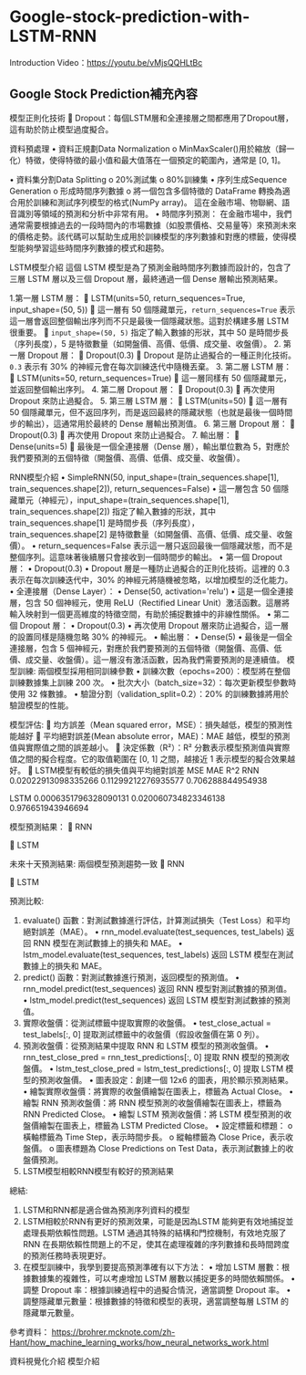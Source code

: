 # Google-stock-prediction-with-LSTM-RNN
Introduction Video：https://youtu.be/vMjsQQHLtBc
## Google Stock Prediction補充內容

模型正則化技術
	Dropout：每個LSTM層和全連接層之間都應用了Dropout層，這有助於防止模型過度擬合。
  
資料預處理
•	資料正規劃Data Normalization
o	MinMaxScaler()用於縮放（歸一化）特徵，使得特徵的最小值和最大值落在一個預定的範圍內，通常是 [0, 1]。

•	資料集分割Data Splitting
o	20%測試集
o	80%訓練集
•	序列生成Sequence Generation
o	形成時間序列數據
o	將一個包含多個特徵的 DataFrame 轉換為適合用於訓練和測試序列模型的格式(NumPy array)。
這在金融市場、物聯網、語音識別等領域的預測和分析中非常有用。
•	時間序列預測： 在金融市場中，我們通常需要根據過去的一段時間內的市場數據（如股票價格、交易量等）來預測未來的價格走勢。該代碼可以幫助生成用於訓練模型的序列數據和對應的標籤，使得模型能夠學習這些時間序列數據的模式和趨勢。







LSTM模型介紹
這個 LSTM 模型是為了預測金融時間序列數據而設計的，包含了三層 LSTM 層以及三個 Dropout 層，最終通過一個 Dense 層輸出預測結果。

1.第一層 LSTM 層：
	LSTM(units=50, return_sequences=True, input_shape=(50, 5))
	這一層有 50 個隱藏單元，`return_sequences=True` 表示這一層會返回整個輸出序列而不只是最後一個隱藏狀態。這對於構建多層 LSTM 很重要。
	`input_shape=(50, 5)` 指定了輸入數據的形狀，其中 50 是時間步長（序列長度），5 是特徵數量（如開盤價、高價、低價、成交量、收盤價）。
2. 第一層 Dropout 層：
	Dropout(0.3)
	Dropout 是防止過擬合的一種正則化技術。`0.3` 表示有 30% 的神經元會在每次訓練迭代中隨機丟棄。
3. 第二層 LSTM 層：
	LSTM(units=50, return_sequences=True)
	這一層同樣有 50 個隱藏單元，並返回整個輸出序列。
4. 第二層 Dropout 層：
	Dropout(0.3)
	再次使用 Dropout 來防止過擬合。
5. 第三層 LSTM 層：
	LSTM(units=50)
	這一層有 50 個隱藏單元，但不返回序列，而是返回最終的隱藏狀態（也就是最後一個時間步的輸出），這通常用於最終的 Dense 層輸出預測值。
6. 第三層 Dropout 層：
	Dropout(0.3)
	再次使用 Dropout 來防止過擬合。
7. 輸出層：
	Dense(units=5)
	最後是一個全連接層（Dense 層），輸出單位數為 5，對應於我們要預測的五個特徵（開盤價、高價、低價、成交量、收盤價）。



RNN模型介紹
•	SimpleRNN(50, input_shape=(train_sequences.shape[1], train_sequences.shape[2]), return_sequences=False)
•	這一層包含 50 個隱藏單元（神經元），input_shape=(train_sequences.shape[1], train_sequences.shape[2]) 指定了輸入數據的形狀，其中 train_sequences.shape[1] 是時間步長（序列長度），train_sequences.shape[2] 是特徵數量（如開盤價、高價、低價、成交量、收盤價）。
•	return_sequences=False 表示這一層只返回最後一個隱藏狀態，而不是整個序列。這意味著後續層只會接收到一個時間步的輸出。
•  第一個 Dropout 層：
•	Dropout(0.3)
•	Dropout 層是一種防止過擬合的正則化技術。這裡的 0.3 表示在每次訓練迭代中，30% 的神經元將隨機被忽略，以增加模型的泛化能力。
•  全連接層（Dense Layer）：
•	Dense(50, activation='relu')
•	這是一個全連接層，包含 50 個神經元，使用 ReLU（Rectified Linear Unit）激活函數。這層將輸入映射到一個更高維度的特徵空間，有助於捕捉數據中的非線性關係。
•  第二個 Dropout 層：
•	Dropout(0.3)
•	再次使用 Dropout 層來防止過擬合，這一層的設置同樣是隨機忽略 30% 的神經元。
•  輸出層：
•	Dense(5)
•	最後是一個全連接層，包含 5 個神經元，對應於我們要預測的五個特徵（開盤價、高價、低價、成交量、收盤價）。這一層沒有激活函數，因為我們需要預測的是連續值。
模型訓練:
兩個模型採用相同訓練參數
•	訓練次數（epochs=200）：模型將在整個訓練數據集上訓練 200 次。
•	批次大小（batch_size=32）：每次更新模型參數時使用 32 條數據。
•	驗證分割（validation_split=0.2）：20% 的訓練數據將用於驗證模型的性能。

模型評估:
	均方誤差（Mean squared error，MSE）：損失越低，模型的預測性能越好
	平均絕對誤差(Mean absolute error，MAE)：MAE 越低，模型的預測值與實際值之間的誤差越小。
	決定係數（R²）：R² 分數表示模型預測值與實際值之間的擬合程度。它的取值範圍在 [0, 1] 之間，越接近 1 表示模型的擬合效果越好。
	LSTM模型有較低的損失值與平均絕對誤差
	MSE	MAE	R^2
RNN	0.02022913098335266	0.11299212276935577	0.706288844954938

LSTM	0.0006351796328090131	0.020060734823346138	0.976651943946694







模型預測結果：
	RNN
 
	LSTM
 

未來十天預測結果:
兩個模型預測趨勢一致
	RNN
  














	LSTM
  
預測比較:
1.	evaluate() 函數：對測試數據進行評估，計算測試損失（Test Loss）和平均絕對誤差（MAE）。
•	rnn_model.evaluate(test_sequences, test_labels) 返回 RNN 模型在測試數據上的損失和 MAE。
•	lstm_model.evaluate(test_sequences, test_labels) 返回 LSTM 模型在測試數據上的損失和 MAE。
2.	predict() 函數：對測試數據進行預測，返回模型的預測值。
•	rnn_model.predict(test_sequences) 返回 RNN 模型對測試數據的預測值。
•	lstm_model.predict(test_sequences) 返回 LSTM 模型對測試數據的預測值。
3.	實際收盤價：從測試標籤中提取實際的收盤價。
•	test_close_actual = test_labels[:, 0] 提取測試標籤中的收盤價（假設收盤價在第 0 列）。
4.	預測收盤價：從預測結果中提取 RNN 和 LSTM 模型的預測收盤價。
•	rnn_test_close_pred = rnn_test_predictions[:, 0] 提取 RNN 模型的預測收盤價。
•	lstm_test_close_pred = lstm_test_predictions[:, 0] 提取 LSTM 模型的預測收盤價。
•	圖表設定：創建一個 12x6 的圖表，用於顯示預測結果。
•	繪製實際收盤價：將實際的收盤價繪製在圖表上，標籤為 Actual Close。
•	繪製 RNN 預測收盤價：將 RNN 模型預測的收盤價繪製在圖表上，標籤為 RNN Predicted Close。
•	繪製 LSTM 預測收盤價：將 LSTM 模型預測的收盤價繪製在圖表上，標籤為 LSTM Predicted Close。
•	設定標籤和標題：
o	橫軸標籤為 Time Step，表示時間步長。
o	縱軸標籤為 Close Price，表示收盤價。
o	圖表標題為 Close Predictions on Test Data，表示測試數據上的收盤價預測。
5.	LSTM模型相較RNN模型有較好的預測結果
 
總結:
1.	LSTM和RNN都是適合做為預測序列資料的模型
2.	LSTM相較於RNN有更好的預測效果，可能是因為LSTM 能夠更有效地捕捉並處理長期依賴性問題。LSTM 通過其特殊的結構和門控機制，有效地克服了 RNN 在長期依賴性問題上的不足，使其在處理複雜的序列數據和長時間跨度的預測任務時表現更好。 
3.	在模型訓練中，我學到要提高預測準確有以下方法：
•	增加 LSTM 層數：根據數據集的複雜性，可以考慮增加 LSTM 層數以捕捉更多的時間依賴關係。
•	調整 Dropout 率：根據訓練過程中的過擬合情況，適當調整 Dropout 率。
•	調整隱藏單元數量：根據數據的特徵和模型的表現，適當調整每層 LSTM 的隱藏單元數量。

參考資料：
https://brohrer.mcknote.com/zh-Hant/how_machine_learning_works/how_neural_networks_work.html

資料視覺化介紹
模型介紹

